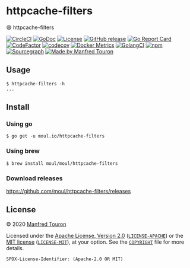 # httpcache-filters

:smile: httpcache-filters

[![CircleCI](https://circleci.com/gh/moul/httpcache-filters.svg?style=shield)](https://circleci.com/gh/moul/httpcache-filters)
[![GoDoc](https://img.shields.io/static/v1?label=godoc&message=reference&color=blue)](https://pkg.go.dev/moul.io/httpcache-filters)
[![License](https://img.shields.io/badge/license-Apache--2.0%20%2F%20MIT-%2397ca00.svg)](https://github.com/moul/httpcache-filters/blob/master/COPYRIGHT)
[![GitHub release](https://img.shields.io/github/release/moul/httpcache-filters.svg)](https://github.com/moul/httpcache-filters/releases)
[![Go Report Card](https://goreportcard.com/badge/moul.io/httpcache-filters)](https://goreportcard.com/report/moul.io/httpcache-filters)
[![CodeFactor](https://www.codefactor.io/repository/github/moul/httpcache-filters/badge)](https://www.codefactor.io/repository/github/moul/httpcache-filters)
[![codecov](https://codecov.io/gh/moul/httpcache-filters/branch/master/graph/badge.svg)](https://codecov.io/gh/moul/httpcache-filters)
[![Docker Metrics](https://images.microbadger.com/badges/image/moul/httpcache-filters.svg)](https://microbadger.com/images/moul/httpcache-filters)
[![GolangCI](https://golangci.com/badges/github.com/moul/httpcache-filters.svg)](https://golangci.com/r/github.com/moul/httpcache-filters)
[![npm](https://img.shields.io/npm/v/@moul.io/httpcache-filters)](https://www.npmjs.com/package/@moul.io/httpcache-filters)
[![Sourcegraph](https://sourcegraph.com/github.com/moul/httpcache-filters/-/badge.svg)](https://sourcegraph.com/github.com/moul/httpcache-filters?badge)
[![Made by Manfred Touron](https://img.shields.io/badge/made%20by-Manfred%20Touron-blue.svg?style=flat)](https://manfred.life/)


## Usage

```console
$ httpcache-filters -h
...
```

## Install

### Using go

```console
$ go get -u moul.io/httpcache-filters
```

### Using brew

```console
$ brew install moul/moul/httpcache-filters
```

### Download releases

https://github.com/moul/httpcache-filters/releases

## License

© 2020 [Manfred Touron](https://manfred.life)

Licensed under the [Apache License, Version 2.0](https://www.apache.org/licenses/LICENSE-2.0) ([`LICENSE-APACHE`](LICENSE-APACHE)) or the [MIT license](https://opensource.org/licenses/MIT) ([`LICENSE-MIT`](LICENSE-MIT)), at your option. See the [`COPYRIGHT`](COPYRIGHT) file for more details.

`SPDX-License-Identifier: (Apache-2.0 OR MIT)`
